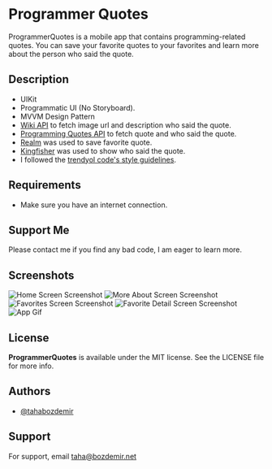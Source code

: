 # Programmer Quotes
ProgrammerQuotes is a mobile app that contains programming-related quotes. You can save your favorite quotes to your favorites and learn more about the person who said the quote.

## Description

- UIKit
- Programmatic UI (No Storyboard).
- MVVM Design Pattern
- [Wiki API](https://test.wikipedia.org/w/api.php) to fetch image url and description who said the quote.
- [Programming Quotes API](https://github.com/skolakoda/programming-quotes-api) to fetch quote and who said the quote.
- [Realm](https://realm.io/) was used to save favorite quote.
- [Kingfisher](https://github.com/onevcat/Kingfisher) was used to show who said the quote.
- I followed the [trendyol code's style guidelines](https://github.com/aniltaskiran/ios-guidelines/blob/master/code_style_guideline/code_style_guideline.md).


## Requirements

- Make sure you have an internet connection.

## Support Me 

Please contact me if you find any bad code, I am eager to learn more. 

## Screenshots

![Home Screen Screenshot](ReadmeAssets/home.png)
![More About Screen Screenshot](ReadmeAssets/moreabout.png)
![Favorites Screen Screenshot](ReadmeAssets/favorites.png)
![Favorite Detail Screen Screenshot](ReadmeAssets/detailquote.png)
![App Gif](ReadmeAssets/programmerquotes.gif)

## License

**ProgrammerQuotes** is available under the MIT license. See the LICENSE file for more info.

## Authors

- [@tahabozdemir](https://www.github.com/tahabozdemir)

## Support

For support, email taha@bozdemir.net



